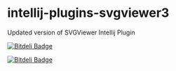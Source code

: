 intellij-plugins-svgviewer3
===========================

Updated version of SVGViewer Intellij Plugin

[![Bitdeli Badge](https://d2weczhvl823v0.cloudfront.net/billdwhite/intellij-plugins-svgviewer2/trend.png)](https://bitdeli.com/free "Bitdeli Badge")


[![Bitdeli Badge](https://d2weczhvl823v0.cloudfront.net/billdwhite/intellij-plugins-svgviewer2/trend.png)](https://bitdeli.com/free "Bitdeli Badge")

